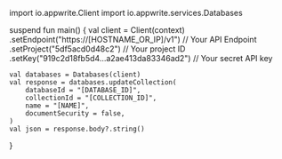 import io.appwrite.Client
import io.appwrite.services.Databases

suspend fun main() {
    val client = Client(context)
      .setEndpoint("https://[HOSTNAME_OR_IP]/v1") // Your API Endpoint
      .setProject("5df5acd0d48c2") // Your project ID
      .setKey("919c2d18fb5d4...a2ae413da83346ad2") // Your secret API key

    val databases = Databases(client)
    val response = databases.updateCollection(
        databaseId = "[DATABASE_ID]",
        collectionId = "[COLLECTION_ID]",
        name = "[NAME]",
        documentSecurity = false,
    )
    val json = response.body?.string()
}